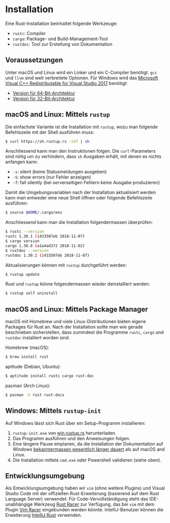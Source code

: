 # Installation

Eine Rust-Installation beinhaltet folgende Werkzeuge:

- `rustc`: Compiler
- `cargo`: Package- und Build-Management-Tool
- `rustdoc`: Tool zur Erstellung von Dokumentation

## Voraussetzungen

Unter macOS und Linux wird ein Linker und ein C-Compiler benötigt. `gcc` und
`llvm` sind weit verbreitete Optionen. Für Windows wird das [Microsoft Visual
C++ Redistributable for Visual Studio
2017](https://www.visualstudio.com/downloads) benötigt:

- [Version für 64-Bit-Architektur](https://aka.ms/vs/15/release/VC_redist.x64.exe)
- [Version für 32-Bit-Architektur](https://aka.ms/vs/15/release/VC_redist.x86.exe)

## macOS and Linux: Mittels `rustup`

Die einfachste Variante ist die Installation mit `rustup`, wozu man folgende
Befehlszeile mit der Shell ausführen muss:

```bash
$ curl https://sh.rustup.rs -sSf | sh 
```

Anschliessend kann man den Instruktionen folgen. Die `curl`-Parameters sind
nötig um zu verhindern, dass `sh` Ausgaben erhält, mit denen es nichts
anfangen kann:

- `-s`: silent (keine Statusmeldungen ausgeben)
- `-S`: show errors (nur Fehler anzeigen)
- `-f`: fail silently (bei serverseitigen Fehlern keine  Ausgabe produzieren)

Damit die Umgebungsvariablen nach der Installation aktualisiert werden kann man
entweder eine neue Shell öffnen oder folgende Befehlszeile ausführen:

```bash
$ source $HOME/.cargo/env
```

Anschliessend kann man die Installation folgendermassen überprüfen:

```bash
$ rustc --version
rustc 1.30.1 (1433507eb 2018-11-07)
$ cargo version
cargo 1.30.0 (a1a4ad372 2018-11-02)
$ rustdoc --version
rustdoc 1.30.1 (1433507eb 2018-11-07)
```

Aktualisierungen können mit `rustup` durchgeführt werden:

```bash
$ rustup update
```

Rust und `rustup` könne folgendermassen wieder deinstalliert werden:

```bash
$ rustup self uninstall
```

## macOS and Linux: Mittels Package Manager

macOS mit Homebrew und viele Linux-Distributionen bieten eigene Packages für
Rust an. Nach der Installation sollte man wie gerade beschrieben sicherstellen,
dass zumindest die Programme `rustc`, `cargo` und `rustdoc` installiert worden
sind.

Homebrew (macOS):

```bash
$ brew install rust
```

aptitude (Debian, Ubuntu):

```bash
$ aptitude install rustc cargo rust-doc
```

pacman (Arch Linux):

```bash
$ pacman -S rust rust-docs
```

## Windows: Mittels `rustup-init`

Auf Windows lässt sich Rust über ein Setup-Programm installieren:

1. `rustup-init.exe` von [win.rustup.rs](https://win.rustup.rs/) herunterladen.
2. Das Programm ausführen und den Anweisungen folgen.
3. Eine längere Pause einplanen, da die Installation der Dokumentation auf
   Windows [bekanntermassen wesentlich länger
   dauert](https://github.com/rust-lang/rustup.rs/issues/763) als auf macOS and
   Linux.
4. Die Installation mittels `cmd.exe` oder Powershell validieren (siehe oben).

## Entwicklungsumgebung

Als Entwicklungsumgebung haben wir `vim` (ohne weitere Plugins) und Visual
Studio Code mit der offiziellen Rust-Erweiterung (basierend auf dem Rust
Language Server) verwendet. Für Code-Vervollständigung steht das
IDE-unabhängige Werkzeug [Rust Racer](https://github.com/racer-rust/racer) zur
Verfügung, das bei `vim` mit dem Plugin [Vim
Racer](https://github.com/racer-rust/vim-racer) eingebunden werden könnte.
IntelliJ-Benutzer können die Erweiterung [IntelliJ
Rust](https://intellij-rust.github.io/) verwenden.
